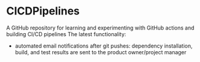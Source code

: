 # CICDPipelines
A GitHub repository for learning and experimenting with GitHub actions and building CI/CD pipelines
The latest functionality:
- automated email notifications after git pushes: dependency installation, build, and test results are sent to the product owner/project manager
